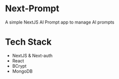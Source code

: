 # Next-Prompt

A simple NextJS AI Prompt app to manage AI prompts

# Tech Stack

- NextJS & Next-auth
- React
- BCrypt
- MongoDB